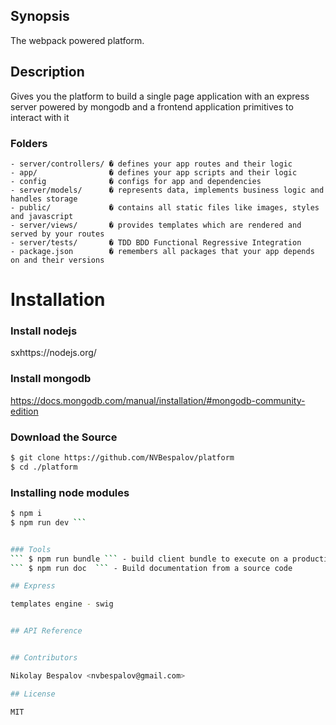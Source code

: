 ## Synopsis

The webpack powered platform.

## Description 
Gives you the platform to build a single page application with an express server powered by  mongodb
and a frontend application primitives to interact with it

### Folders

    - server/controllers/ � defines your app routes and their logic
    - app/                � defines your app scripts and their logic
    - config              � configs for app and dependencies
    - server/models/      � represents data, implements business logic and handles storage
    - public/             � contains all static files like images, styles and javascript
    - server/views/       � provides templates which are rendered and served by your routes
    - server/tests/       � TDD BDD Functional Regressive Integration
    - package.json        � remembers all packages that your app depends on and their versions

# Installation

### Install nodejs 
sxhttps://nodejs.org/

### Install mongodb 
https://docs.mongodb.com/manual/installation/#mongodb-community-edition

### Download the Source
```bash
$ git clone https://github.com/NVBespalov/platform
$ cd ./platform
```

### Installing node modules
```bash
$ npm i 
$ npm run dev ```


### Tools
``` $ npm run bundle ``` - build client bundle to execute on a production server
``` $ npm run doc  ``` - Build documentation from a source code

## Express

templates engine - swig


## API Reference


## Contributors

Nikolay Bespalov <nvbespalov@gmail.com>  

## License

MIT